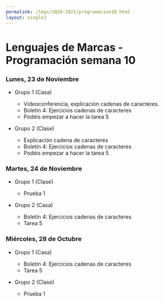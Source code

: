 ```yaml
---
permalink: /lmgs/2020-2021/programacion10.html
layout: single3
---
```


# Lenguajes de Marcas - Programación semana 10

### Lunes, 23 de Noviembre

* Grupo 1 (Casa)

    * Videoconferencia, explicación cadenas de caracteres.
    * Boletín 4: Ejercicios cadenas de caracteres
    * Podéis empezar a hacer la tarea 5


* Grupo 2 (Clase)

    * Explicación cadena de caracteres
    * Boletín 4: Ejercicios cadenas de caracteres
    * Podéis empezar a hacer la tarea 5

### Martes, 24 de Noviembre

* Grupo 1 (Clase)

    * Prueba 1

* Grupo 2 (Casa)
    
    * Boletín 4: Ejercicios cadenas de caracteres
    * Tarea 5
    
    

### Miércoles, 28 de Octubre

* Grupo 1 (Casa)

    * Boletín 4: Ejercicios cadenas de caracteres
    * Tarea 5

* Grupo 2 (Clase)

    * Prueba 1